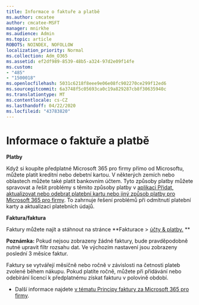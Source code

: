 ```yaml
---
title: Informace o faktuře a platbě
ms.author: cmcatee
author: cmcatee-MSFT
manager: mnirkhe
ms.audience: Admin
ms.topic: article
ROBOTS: NOINDEX, NOFOLLOW
localization_priority: Normal
ms.collection: Adm_O365
ms.assetid: ef2df989-8539-48b5-a324-97d2e09f14fe
ms.custom:
- "485"
- "1500018"
ms.openlocfilehash: 5031c6218f8eee9e06e08fc902270ce299f12ed6
ms.sourcegitcommit: 6a3748f5c05693ca0c19a829287cb8f30635940c
ms.translationtype: MT
ms.contentlocale: cs-CZ
ms.lasthandoff: 04/22/2020
ms.locfileid: "43783820"
---
```

# <a name="invoice-and-payment-information"></a>Informace o faktuře a platbě

**Platby**

Když si koupíte předplatné Microsoft 365 pro firmy přímo od Microsoftu, můžete platit kreditní nebo debetní kartou.  V některých zemích nebo oblastech můžete také platit bankovním účtem.  Tyto způsoby platby můžete spravovat a řešit problémy s těmito způsoby platby v [aplikaci Přidat, aktualizovat nebo odebrat platební kartu nebo jiný způsob platby pro Microsoft 365 pro firmy](https://go.microsoft.com/fwlink/?linkid=2118133).  To zahrnuje řešení problémů při odmítnutí platební karty a aktualizaci platebních údajů.

**Faktura/faktura**

Faktury můžete najít a stáhnout na stránce **Fakturace > [účty & platby.](https://go.microsoft.com/fwlink/p/?linkid=848039) **  

**Poznámka:** Pokud nejsou zobrazeny žádné faktury, bude pravděpodobně nutné upravit filtr rozsahu dat.  Ve výchozím nastavení jsou zobrazeny poslední 3 měsíce faktur.

Faktury se vytvářejí měsíčně nebo ročně v závislosti na četnosti plateb zvolené během nákupu.  Pokud platíte ročně, můžete při přidávání nebo odebírání licencí k předplatnému získat fakturu v polovině období.
 
- Další informace najdete [v tématu Principy faktury za Microsoft 365 pro firmy](https://go.microsoft.com/fwlink/?linkid=2119101).
